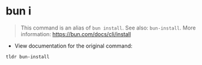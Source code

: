# bun i

> This command is an alias of `bun install`.
> See also: `bun-install`.
> More information: <https://bun.com/docs/cli/install>

- View documentation for the original command:

`tldr bun-install`
